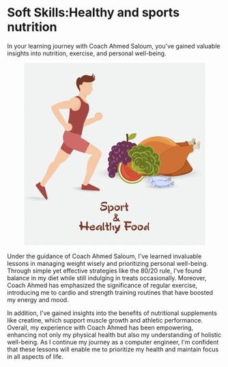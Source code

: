 # Soft Skills:Healthy and sports nutrition

In your learning journey with Coach Ahmed Saloum, you've gained valuable insights into nutrition, exercise, and personal well-being.

<figure><img src="../.gitbook/assets/Screen Shot 2024-03-09 at 7.52.10 AM.png" alt=""><figcaption></figcaption></figure>

Under the guidance of Coach Ahmed Saloum, I've learned invaluable lessons in managing weight wisely and prioritizing personal well-being. Through simple yet effective strategies like the 80/20 rule, I've found balance in my diet while still indulging in treats occasionally. Moreover, Coach Ahmed has emphasized the significance of regular exercise, introducing me to cardio and strength training routines that have boosted my energy and mood.

In addition, I've gained insights into the benefits of nutritional supplements like creatine, which support muscle growth and athletic performance. Overall, my experience with Coach Ahmed has been empowering, enhancing not only my physical health but also my understanding of holistic well-being. As I continue my journey as a computer engineer, I'm confident that these lessons will enable me to prioritize my health and maintain focus in all aspects of life.
